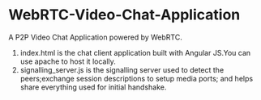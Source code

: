 # WebRTC-Video-Chat-Application

A P2P Video Chat Application powered by WebRTC.


1. index.html is the chat client application built with Angular JS.You can use apache to host it locally.
2. signalling_server.js is the signalling server used to detect the peers;exchange session descriptions to setup media ports; and helps share everything used for initial handshake.
